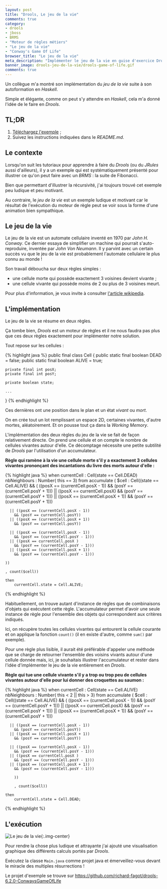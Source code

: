 ```yaml
---
layout: post
title: "Drools, Le jeu de la vie"
comments: true
category: 
- drools
- jboss
- BRMS
- "Moteur de règles métiers"
- "Le jeu de la vie"
- "Conway's Game Of Life"
browser_title: "Le jeu de la vie"
meta_description: "Implémenter le jeu de la vie en guise d'exercice Drools"
banner_image: drools-jeu-de-la-vie/drools-game-of-life.gif
comments: true
---
```


Un collègue m'a montré son implémentation du *jeu de la vie* suite à son autoformation en *Haskell*.

Simple et élégante, comme on peut s'y attendre en *Haskell*, cela m'a donné l'idée de le faire en *Drools*. 



## TL;DR

1. [Téléchargez l'exemple](https://github.com/richard-fagot/drools-6.2.0-ConwaysGameOfLife) ;
2. Suivez les instructions indiquées dans le *README.md*.

## Le contexte
Lorsqu'on suit les tutoriaux pour apprendre à faire du *Drools* (ou du *JRules* aussi d'ailleurs), il y a un exemple qui est systématiquement présenté pour illustrer ce qu'on peut faire avec un *BRMS* : la suite de Fibonacci. 

Bien que permettant d'illustrer la récursivité, j'ai toujours trouvé cet exemple peu ludique et peu motivant.

Au contraire, le *jeu de la vie* est un exemple ludique et motivant car le résultat de l'exécution du moteur de règle peut se voir sous la forme d'une animation bien sympathique.

## Le jeu de la vie
Le jeu de la vie est un automate cellulaire inventé en 1970 par *John H. Conway*. Ce dernier essaya de simplifier un machine qui pourrait s'auto-reproduire, inventée par *John Von Neumann*. Il y parvint avec un certain succès vu que le jeu de la vie est probablement l'automate cellulaire le plus connu au monde !

Son travail déboucha sur deux règles simples :

* une cellule morte qui possède exactement 3 voisines devient vivante ;
* une cellule vivante qui possède moins de 2 ou plus de 3 voisines meurt.

Pour plus d'information, je vous invite à consulter [l'article wikipedia](https://fr.wikipedia.org/wiki/Jeu_de_la_vie).


## L'implémentation
Le jeu de la vie se résume en deux règles. 

Ça tombe bien, *Drools* est un moteur de règles et il ne nous faudra pas plus que ces deux règles exactement pour implémenter notre solution.

Tout repose sur les cellules :

{% highlight java %} 
public final class Cell {
    public static final boolean DEAD = false;
    public static final boolean ALIVE = true;
    
    private final int posX;
    private final int posY;
    
    private boolean state;

    ...
}
{% endhighlight %}

Ces dernières ont une position dans le plan et un état *vivant* ou *mort*. 

On en crée tout un lot remplissant un espace 2D, certaines vivantes, d'autre mortes, aléatoirement. Et on pousse tout ça dans la *Working Memory*.

L'implémentation des deux règles du jeu de la vie se fait de façon relativement directe. On prend une cellule et on compte le nombre de cellules vivantes autour d'elle. Ce décomptage nécessite une petite subtilité de *Drools* par l'utilisation d'un accumulateur. 

**Règle qui ramène à la vie une cellule morte s'il y a exactement 3 cellules vivantes prononçant des incantations du livre des morts autour d'elle :**

{% highlight java %} 
when
  currentCell : Cell(state == Cell.DEAD)
  nbNeighbours : Number( this == 3) from accumulate (
    $cell : Cell((state == Cell.ALIVE)
    && (
      ((posX == (currentCell.posX - 1)) 
        && (posY == (currentCell.posY + 1)))
      || ((posX == currentCell.posX)
        && (posY == (currentCell.posY + 1)))
      || ((posX == (currentCell.posX + 1))
        && (posY == (currentCell.posY + 1)))
                   
      || ((posX == (currentCell.posX - 1))
        && (posY == currentCell.posY))
      || ((posX == (currentCell.posX + 1))
        && (posY == currentCell.posY))
                   
      || ((posX == (currentCell.posX - 1))
        && (posY == (currentCell.posY - 1)))
      || ((posX == currentCell.posX )
        && (posY == (currentCell.posY - 1)))
      || ((posX == (currentCell.posX + 1))
        && (posY == (currentCell.posY - 1)))
                   
    ))
        
    , count($cell))
        
    then
        currentCell.state = Cell.ALIVE; 
{% endhighlight %}

Habituellement, on trouve autant d'instance de règles que de combinaisons d'objets qui exécutent cette règle. L'accumulateur permet d'avoir une seule instance de règle pour l'ensemble des objets qui correspondent aux critères indiqués.

Ici, on récupère toutes les cellules vivantes qui entourent la cellule courante et on applique la fonction `count()` (il en existe d'autre, comme `sum()` par exemple).

Pour une règle plus lisible, il aurait été préférable d'appeler une méthode que se charge de retourner l'ensemble des voisins vivants autour d'une cellule donnée mais, ici, je souhaitais illustrer l'accumulateur et rester dans l'idée d'implémenter le jeu de la vie entièrement en *Drools*.

**Règle qui tue une cellule vivante s'il y a trop ou trop peu de cellules vivantes autour d'elle pour lui donner des croquettes au saumon :**

{% highlight java %} 
when
  currentCell : Cell(state == Cell.ALIVE)
  nbNeighbours : 
    Number( this < 2 || this > 3) from accumulate (
    $cell : Cell((state == Cell.ALIVE)
      && (
      ((posX == (currentCell.posX - 1)) 
        && (posY == (currentCell.posY + 1)))
      || ((posX == currentCell.posX)
        && (posY == (currentCell.posY + 1)))
      || ((posX == (currentCell.posX + 1)) 
        && (posY == (currentCell.posY + 1)))
                   
      || ((posX == (currentCell.posX - 1)) 
        && (posY == currentCell.posY))
      || ((posX == (currentCell.posX + 1)) 
        && (posY == currentCell.posY))
                   
      || ((posX == (currentCell.posX - 1)) 
        && (posY == (currentCell.posY - 1)))
      || ((posX == currentCell.posX )
        && (posY == (currentCell.posY - 1)))
      || ((posX == (currentCell.posX + 1))
        && (posY == (currentCell.posY - 1)))
                   
        ))
        
        , count($cell))
        
    then
        currentCell.state = Cell.DEAD;  
{% endhighlight %}


## L'exécution

![Le jeu de la vie]({{site.imagebaseurl}}/assets/images/drools-jeu-de-la-vie/LeJeuDeLaVie.gif){:.img-center}

Pour rendre la chose plus ludique et attrayante j'ai ajouté une visualisation graphique des différents calculs portés par *Drools*.

Exécutez la classe `Main.java` comme projet java et émerveillez-vous devant le miracle des multiples résurrections !


Le projet d'exemple se trouve sur <https://github.com/richard-fagot/drools-6.2.0-ConwaysGameOfLife>
